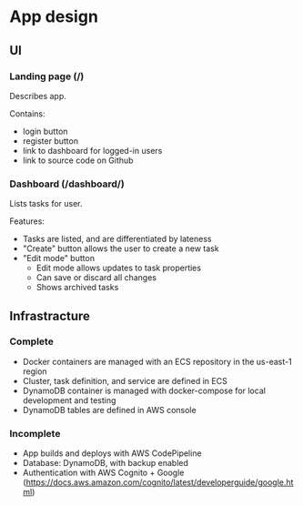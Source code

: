 # App design

## UI

### Landing page (/)
Describes app.

Contains:
- login button
- register button
- link to dashboard for logged-in users
- link to source code on Github 

### Dashboard (/dashboard/)
Lists tasks for user.

Features:
- Tasks are listed, and are differentiated by lateness
- "Create" button allows the user to create a new task
- "Edit mode" button
    - Edit mode allows updates to task properties
    - Can save or discard all changes
    - Shows archived tasks

## Infrastracture

### Complete

- Docker containers are managed with an ECS repository in the us-east-1 region
- Cluster, task definition, and service are defined in ECS
- DynamoDB container is managed with docker-compose for local development and testing
- DynamoDB tables are defined in AWS console

### Incomplete
- App builds and deploys with AWS CodePipeline
- Database: DynamoDB, with backup enabled
- Authentication with AWS Cognito + Google (https://docs.aws.amazon.com/cognito/latest/developerguide/google.html)
